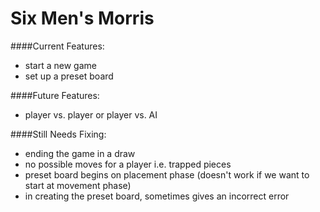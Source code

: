 Six Men's Morris
======================

####Current Features:
- start a new game
- set up a preset board

####Future Features:
- player vs. player or player vs. AI

####Still Needs Fixing:
- ending the game in a draw
- no possible moves for a player i.e. trapped pieces
- preset board begins on placement phase (doesn't work if we want to start at movement phase)
- in creating the preset board, sometimes gives an incorrect error
